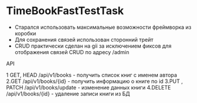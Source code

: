 # TimeBookFastTestTask

- Старался использовать максимальные возможности фреймворка из коробки
- Для сохранения связей использован сторонний трейт 
- CRUD практически сделан на gii за исключением фиксов для отображения связей
CRUD по адресу /admin 

API 

1 GET, HEAD /api/v1/books - получить список книг с именем автора 
2.GET /api/v1/books/{id} - получить информацию о книге по id
3.PUT , PATCH /api/v1/books/update - изменение данных книги
4.DELETE /api/v1/books/{id} - удаление записи книги из БД
